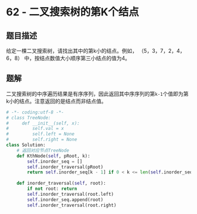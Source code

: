 # 62 - 二叉搜索树的第K个结点

## 题目描述
给定一棵二叉搜索树，请找出其中的第k小的结点。例如， （5，3，7，2，4，6，8）    中，按结点数值大小顺序第三小结点的值为4。



## 题解
二叉搜索树的中序遍历结果是有序序列，因此返回其中序序列的第```k-1```个值即为第k小的结点。注意返回的是结点而非结点值。

```python
# -*- coding:utf-8 -*-
# class TreeNode:
#     def __init__(self, x):
#         self.val = x
#         self.left = None
#         self.right = None
class Solution:
    # 返回对应节点TreeNode
    def KthNode(self, pRoot, k):
        self.inorder_seq = []
        self.inorder_traversal(pRoot)
        return self.inorder_seq[k - 1] if 0 < k <= len(self.inorder_seq) else None
 
    def inorder_traversal(self, root):
        if not root: return
        self.inorder_traversal(root.left)
        self.inorder_seq.append(root)
        self.inorder_traversal(root.right)
```